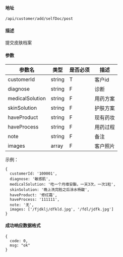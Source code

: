 #### 地址
`/api/customer/add/selfDoc/post`

#### 描述
提交皮肤档案

#### 参数
|参数名|类型|是否必须|描述|
|---|---|---|---|
|customerId|string|T|客户id|
|diagnose|string|F|诊断|
|medicalSolution|string|F|用药方案|
|skinSolution|string|F|护肤方案|
|haveProduct|string|F|现有药妆|
|haveProcess|string|F|用药过程|
|note|string|F|备注|
|images|array|F|客户照片|


示例：
```
{
  customerId: '100001',
  diagnose: '敏感肌',
  medicalSolution: '吃一个月维安酯，一天3次，一次1粒',
  skinSolution: '晚上洗完脸之后涂水杨酸',
  haveProduct: '修红霜',
  haveProcess: '111111',
  note: '无',
  images: ['/fjdklj/dfkld.jpg', '/fdl/jdfk.jpg']
}
```

#### 成功响应数据格式
```
{
  code: 0,
  msg: "ok"
}
```

